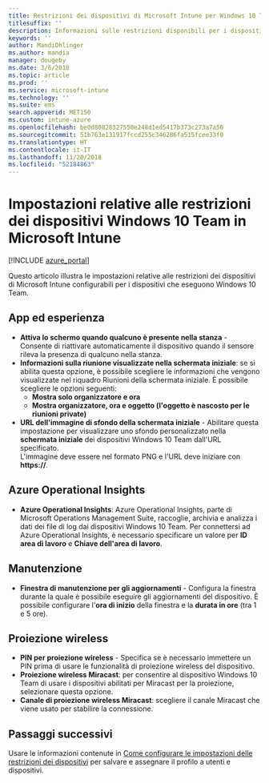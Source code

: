 ```yaml
---
title: Restrizioni dei dispositivi di Microsoft Intune per Windows 10 Team
titlesuffix: ''
description: Informazioni sulle restrizioni disponibili per i dispositivi che eseguono Windows 10 Team.
keywords: ''
author: MandiOhlinger
ms.author: mandia
manager: dougeby
ms.date: 3/6/2018
ms.topic: article
ms.prod: ''
ms.service: microsoft-intune
ms.technology: ''
ms.suite: ems
search.appverid: MET150
ms.custom: intune-azure
ms.openlocfilehash: be0d80828327550e248d1ed5417b373c273a7a56
ms.sourcegitcommit: 51b763e131917fccd255c346286fa515fcee33f0
ms.translationtype: HT
ms.contentlocale: it-IT
ms.lasthandoff: 11/20/2018
ms.locfileid: "52184863"
---
```

# <a name="microsoft-intune-windows-10-team-device-restriction-settings"></a>Impostazioni relative alle restrizioni dei dispositivi Windows 10 Team in Microsoft Intune

[!INCLUDE [azure_portal](./includes/azure_portal.md)]

Questo articolo illustra le impostazioni relative alle restrizioni dei dispositivi di Microsoft Intune configurabili per i dispositivi che eseguono Windows 10 Team.


## <a name="apps-and-experience"></a>App ed esperienza

- **Attiva lo schermo quando qualcuno è presente nella stanza** - Consente di riattivare automaticamente il dispositivo quando il sensore rileva la presenza di qualcuno nella stanza.
- **Informazioni sulla riunione visualizzate nella schermata iniziale**: se si abilita questa opzione, è possibile scegliere le informazioni che vengono visualizzate nel riquadro Riunioni della schermata iniziale. È possibile scegliere le opzioni seguenti:
    - **Mostra solo organizzatore e ora**
    - **Mostra organizzatore, ora e oggetto (l'oggetto è nascosto per le riunioni private)**
- **URL dell'immagine di sfondo della schermata iniziale** - Abilitare questa impostazione per visualizzare uno sfondo personalizzato nella **schermata iniziale** dei dispositivi Windows 10 Team dall'URL specificato.<br>L'immagine deve essere nel formato PNG e l'URL deve iniziare con **https://**.

## <a name="azure-operational-insights"></a>Azure Operational Insights

- **Azure Operational Insights**: Azure Operational Insights, parte di Microsoft Operations Management Suite, raccoglie, archivia e analizza i dati dei file di log dai dispositivi Windows 10 Team.
Per connettersi ad Azure Operational Insights, è necessario specificare un valore per **ID area di lavoro** e **Chiave dell'area di lavoro**.

## <a name="maintenance"></a>Manutenzione

- **Finestra di manutenzione per gli aggiornamenti** - Configura la finestra durante la quale è possibile eseguire gli aggiornamenti del dispositivo. È possibile configurare l'**ora di inizio** della finestra e la **durata in ore** (tra 1 e 5 ore).

## <a name="wireless-projection"></a>Proiezione wireless

- **PIN per proiezione wireless** - Specifica se è necessario immettere un PIN prima di usare le funzionalità di proiezione wireless del dispositivo.
- **Proiezione wireless Miracast**: per consentire al dispositivo Windows 10 Team di usare i dispositivi abilitati per Miracast per la proiezione, selezionare questa opzione.
- **Canale di proiezione wireless Miracast**: scegliere il canale Miracast che viene usato per stabilire la connessione.


## <a name="next-steps"></a>Passaggi successivi

Usare le informazioni contenute in [Come configurare le impostazioni delle restrizioni dei dispositivi](device-restrictions-configure.md) per salvare e assegnare il profilo a utenti e dispositivi.
